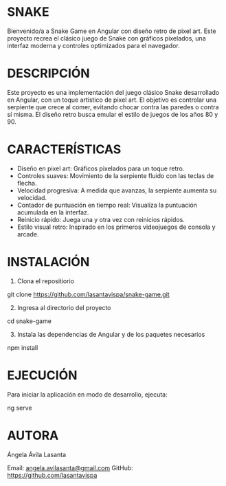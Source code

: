 # SNAKE
Bienvenido/a a Snake Game en Angular con diseño retro de pixel art. Este proyecto recrea el clásico juego de Snake con gráficos pixelados, una interfaz moderna y controles optimizados para el navegador.

# DESCRIPCIÓN
Este proyecto es una implementación del juego clásico Snake desarrollado en Angular, con un toque artístico de pixel art. El objetivo es controlar una serpiente que crece al comer, evitando chocar contra las paredes o contra sí misma. El diseño retro busca emular el estilo de juegos de los años 80 y 90.

# CARACTERÍSTICAS
- Diseño en pixel art: Gráficos pixelados para un toque retro.
- Controles suaves: Movimiento de la serpiente fluido con las teclas de flecha.
- Velocidad progresiva: A medida que avanzas, la serpiente aumenta su velocidad.
- Contador de puntuación en tiempo real: Visualiza la puntuación acumulada en la interfaz.
- Reinicio rápido: Juega una y otra vez con reinicios rápidos.
- Estilo visual retro: Inspirado en los primeros videojuegos de consola y arcade.

# INSTALACIÓN

1. Clona el repositiorio

  git clone https://github.com/lasantavispa/snake-game.git

2. Ingresa al directorio del proyecto

  cd snake-game

3. Instala las dependencias de Angular y de los paquetes necesarios

  npm install

# EJECUCIÓN
Para iniciar la aplicación en modo de desarrollo, ejecuta:

  ng serve

# AUTORA

Ángela Ávila Lasanta

Email: angela.avilasanta@gmail.com GitHub: https://github.com/lasantavispa
